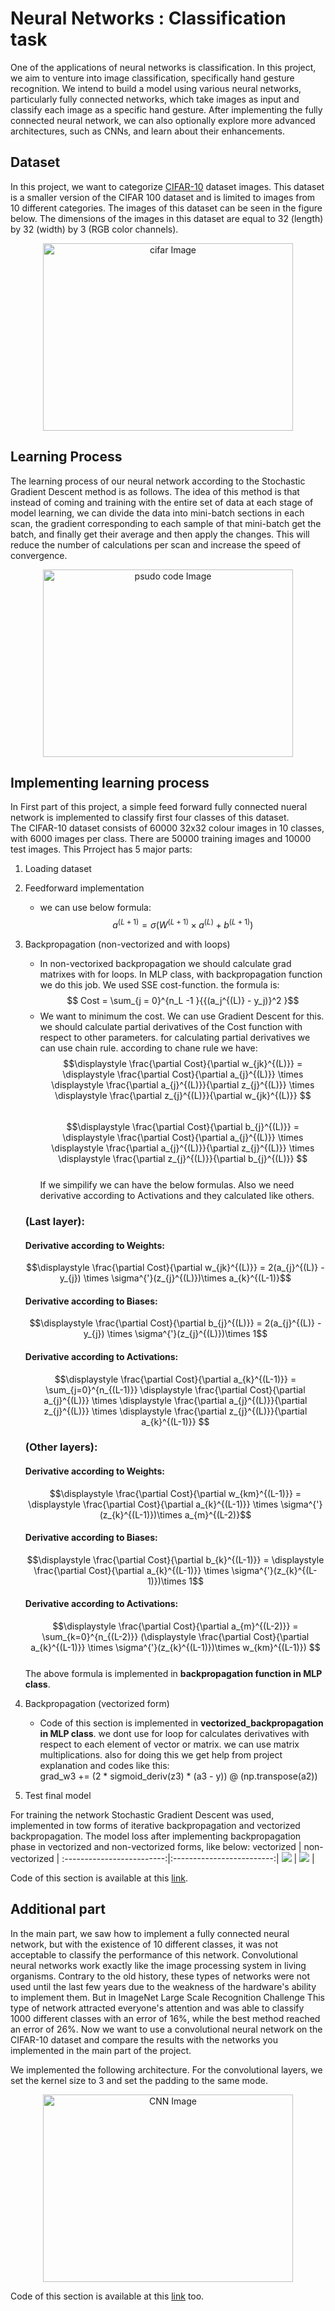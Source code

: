 # Neural Networks : Classification task
One of the applications of neural networks is classification. In this project, we aim to venture into image classification, specifically hand gesture recognition. We intend to build a model using various neural networks, particularly fully connected networks, which take images as input and classify each image as a specific hand gesture. After implementing the fully connected neural network, we can also optionally explore more advanced architectures, such as CNNs, and learn about their enhancements. 
## Dataset
In this project, we want to categorize [CIFAR-10](https://www.cs.toronto.edu/~kriz/cifar.html) dataset images. This dataset is a smaller version of the CIFAR 100 dataset and is limited to images from 10 different categories. The images of this dataset can be seen in the figure below. The dimensions of the images in this dataset are equal to 32 (length) by 32 (width) by 3 (RGB color channels).
<p align="center">
  <a href="https://github.com/Mahdi-Rahmani/CIFAR-10-Classification/blob/main/pics/cifar10.png">
    <img src="https://github.com/Mahdi-Rahmani/CIFAR-10-Classification/blob/main/pics/cifar10.png" alt="cifar Image" width="400" height="300">
  </a>
</p>

## Learning Process
The learning process of our neural network according to the Stochastic Gradient Descent method is as follows. The idea of this method is that instead of coming and training with the entire set of data at each stage of model learning, we can divide the data into mini-batch sections in each scan, the gradient corresponding to each sample of that mini-batch get the batch, and finally get their average and then apply the changes. This will reduce the number of calculations per scan and increase the speed of convergence.
<p align="center">
  <a href="https://github.com/Mahdi-Rahmani/CIFAR-10-Classification/blob/main/pics/psudocode.png">
    <img src="https://github.com/Mahdi-Rahmani/CIFAR-10-Classification/blob/main/pics/psudocode.png" alt="psudo code Image" width="400" height="300">
  </a>
</p>

## Implementing learning process
In First part of this project, a simple feed forward fully connected nueral network is implemented to classify first four classes of this dataset.  
The CIFAR-10 dataset consists of 60000 32x32 colour images in 10 classes, with 6000 images per class. There are 50000 training images and 10000 test images. 
This Prroject has 5 major parts:  
 1. Loading dataset
 2. Feedforward implementation
    - we can use below formula:
    $$ a^{(L+1)} = \sigma{(W^{(L+1)}\times{a^{(L)}} + b^{(L+1)}) }$$  

 3. Backpropagation (non-vectorized and with loops) 
    - In non-vectorixed backpropagation we should calculate grad matrixes with for loops. In MLP class, with backpropagation function we do this job. We used SSE cost-function. the formula is:  
    $$ Cost = \sum_{j = 0}^{n_L -1 }{{(a_j^{(L)} - y_j)}^2 }$$  
    - We want to minimum the cost. We can use Gradient Descent for this. we should calculate partial derivatives of the Cost function with respect to other parameters. for calculating partial derivatives we can use chain rule. according to chane rule we have:  
    $$\displaystyle \frac{\partial Cost}{\partial w_{jk}^{(L)}} = \displaystyle \frac{\partial Cost}{\partial a_{j}^{(L)}} \times \displaystyle \frac{\partial a_{j}^{(L)}}{\partial z_{j}^{(L)}} \times \displaystyle \frac{\partial z_{j}^{(L)}}{\partial w_{jk}^{(L)}} $$  
    $$\displaystyle \frac{\partial Cost}{\partial b_{j}^{(L)}} = \displaystyle \frac{\partial Cost}{\partial a_{j}^{(L)}} \times \displaystyle \frac{\partial a_{j}^{(L)}}{\partial z_{j}^{(L)}} \times \displaystyle \frac{\partial z_{j}^{(L)}}{\partial b_{j}^{(L)}} $$  
    If we simpilify we can have the below formulas. Also we need derivative according to Activations and they calculated like others.

    ### (Last layer):
    #### Derivative according to Weights:
    $$\displaystyle \frac{\partial Cost}{\partial w_{jk}^{(L)}} = 2(a_{j}^{(L)} - y_{j}) \times \sigma^{'}(z_{j}^{(L)})\times a_{k}^{(L-1)}$$
    #### Derivative according to Biases:
    $$\displaystyle \frac{\partial Cost}{\partial b_{j}^{(L)}} = 2(a_{j}^{(L)} - y_{j}) \times \sigma^{'}(z_{j}^{(L)})\times 1$$
    #### Derivative according to Activations:
    $$\displaystyle \frac{\partial Cost}{\partial a_{k}^{(L-1)}} = \sum_{j=0}^{n_{(L-1)}} \displaystyle \frac{\partial Cost}{\partial a_{j}^{(L)}} \times \displaystyle \frac{\partial a_{j}^{(L)}}{\partial z_{j}^{(L)}} \times \displaystyle \frac{\partial z_{j}^{(L)}}{\partial a_{k}^{(L-1)}} $$  
    ### (Other layers):
    #### Derivative according to Weights:  
    $$\displaystyle \frac{\partial Cost}{\partial w_{km}^{(L-1)}} =  \displaystyle \frac{\partial Cost}{\partial a_{k}^{(L-1)}} \times \sigma^{'}(z_{k}^{(L-1)})\times a_{m}^{(L-2)}$$
    #### Derivative according to Biases:  
    $$\displaystyle \frac{\partial Cost}{\partial b_{k}^{(L-1)}} = \displaystyle \frac{\partial Cost}{\partial a_{k}^{(L-1)}} \times \sigma^{'}(z_{k}^{(L-1)})\times 1$$
    #### Derivative according to Activations:  
    $$\displaystyle \frac{\partial Cost}{\partial a_{m}^{(L-2)}} = \sum_{k=0}^{n_{(L-2)}} (\displaystyle \frac{\partial Cost}{\partial a_{k}^{(L-1)}} \times \sigma^{'}(z_{k}^{(L-1)})\times w_{km}^{(L-1)}) $$  
    The above formula is implemented in **backpropagation function in MLP class**.
 4. Backpropagation (vectorized form)
    - Code of this section is implemented in **vectorized_backpropagation in MLP class**. we dont use for loop for calculates derivatives with respect to each element of vector or matrix. we can use matrix multiplications. also for doing this we get help from project explanation and codes like this:  
    grad_w3 += (2 * sigmoid_deriv(z3) * (a3 - y)) @ (np.transpose(a2))
 5. Test final model  
  
For training the network Stochastic Gradient Descent was used, implemented in tow forms of iterative backpropagation and vectorized backpropagation. 
The model loss after implementing backpropagation phase in vectorized and non-vectorized forms, like below:
vectorized    |  non-vectorized  |
:-------------------------:|:-------------------------:|
![](https://github.com/Mahdi-Rahmani/CIFAR-10-Classification/blob/main/pics/model_loss_vec.png)  |  ![](https://github.com/Mahdi-Rahmani/CIFAR-10-Classification/blob/main/pics/model_loss_nonvec.png)  |

Code of this section is available at this [link](https://github.com/Mahdi-Rahmani/CIFAR-10-Classification/blob/main/Project1.ipynb).

## Additional part
In the main part, we saw how to implement a fully connected neural network, but with the existence of 10 different classes, it was not acceptable to classify the performance of this network.
Convolutional neural networks work exactly like the image processing system in living organisms. Contrary to the old history, these types of networks were not used until the last few years due to the weakness of the hardware's ability to implement them. But in ImageNet Large Scale Recognition Challenge This type of network attracted everyone's attention and was able to classify 1000 different classes with an error of 16%, while the best method reached an error of 26%.
Now we want to use a convolutional neural network on the CIFAR-10 dataset and compare the results with the networks you implemented in the main part of the project.

We implemented the following architecture. For the convolutional layers, we set the kernel size to 3 and set the padding to the same mode.
<p align="center">
  <a href="https://github.com/Mahdi-Rahmani/CIFAR-10-Classification/blob/main/pics/architectur.png">
    <img src="https://github.com/Mahdi-Rahmani/CIFAR-10-Classification/blob/main/pics/architectur.png" alt="CNN Image" width="400" height="300">
  </a>
</p>

Code of this section is available at this [link](https://github.com/Mahdi-Rahmani/CIFAR-10-Classification/blob/main/Project1.ipynb) too.
